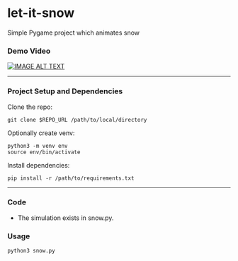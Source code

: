 # let-it-snow
Simple Pygame project which animates snow

### Demo Video

[![IMAGE ALT TEXT](http://img.youtube.com/vi/t9S2HPZmmqE/0.jpg)](https://youtu.be/t9S2HPZmmqE "Evader Demo")

---

### Project Setup and Dependencies

Clone the repo:
    
    git clone $REPO_URL /path/to/local/directory

Optionally create venv:
    
    python3 -m venv env
    source env/bin/activate

Install dependencies:

    pip install -r /path/to/requirements.txt

------------------------------------------

### Code
- The simulation exists in snow.py.

### Usage

    python3 snow.py
